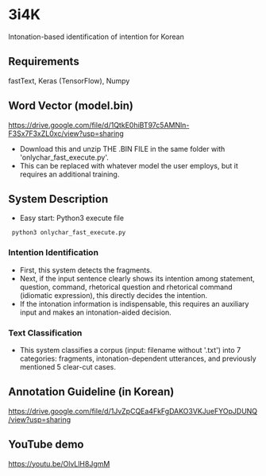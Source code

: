 # 3i4K
Intonation-based identification of intention for Korean

## Requirements
fastText, Keras (TensorFlow), Numpy

## Word Vector (model.bin)
https://drive.google.com/file/d/1QtkE0hiBT97c5AMNln-F3Sx7F3xZL0xc/view?usp=sharing
* Download this and unzip THE .BIN FILE in the same folder with 'onlychar_fast_execute.py'.
* This can be replaced with whatever model the user employs, but it requires an additional training.

## System Description
* Easy start: Python3 execute file
<pre><code> python3 onlychar_fast_execute.py </code></pre>

### Intention Identification
 - First, this system detects the fragments.
 - Next, if the input sentence clearly shows its intention among statement, question, command, rhetorical question and rhetorical command (idiomatic expression), this directly decides the intention.
 - If the intonation information is indispensable, this requires an auxiliary input and makes an intonation-aided decision.
 
### Text Classification
 - This system classifies a corpus (input: filename without '.txt') into 7 categories: fragments, intonation-dependent utterances, and previously mentioned 5 clear-cut cases.

## Annotation Guideline (in Korean)
https://drive.google.com/file/d/1JvZpCQEa4FkFgDAKO3VKJueFYOpJDUNQ/view?usp=sharing

## YouTube demo
https://youtu.be/OlvLlH8JgmM
